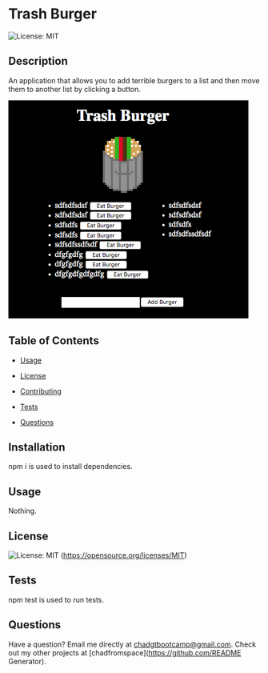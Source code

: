 # Trash Burger

  ![License: MIT](https://img.shields.io/badge/License-MIT-yellow.svg)

  ## Description

  An application that allows you to add terrible burgers to a list and then move them to another list by clicking a button.

   ![IMG](./public/assets/img/readmeimg.png)

  ## Table of Contents

  * [Usage](#usage)

  * [License](#license)

  * [Contributing](#contributing)

  * [Tests](#tests)

  * [Questions](#questions)

  ## Installation

  npm i is used to install dependencies.

  ## Usage

  Nothing.

  ## License

  ![License: MIT](https://img.shields.io/badge/License-MIT-yellow.svg)
  (https://opensource.org/licenses/MIT)

  ## Tests

  npm test is used to run tests.

  ## Questions

  Have a question? Email me directly at chadgtbootcamp@gmail.com.
  Check out my other projects at [chadfromspace](https://github.com/README Generator).